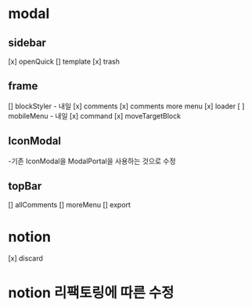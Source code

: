 # modal

## sidebar

[x] openQuick
[] template
[x] trash

## frame

[] blockStyler - 내일
[x] comments
[x] comments more menu
[x] loader
[ ] mobileMenu - 내일
[x] command
[x] moveTargetBlock

## IconModal

-기존 IconModal을 ModalPortal을 사용하는 것으로 수정

## topBar

[] allComments
[] moreMenu
[] export

# notion

[x] discard

# notion 리팩토링에 따른 수정
